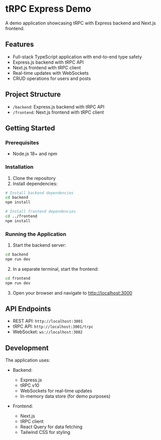 # tRPC Express Demo

A demo application showcasing tRPC with Express backend and Next.js frontend.

## Features

- Full-stack TypeScript application with end-to-end type safety
- Express.js backend with tRPC API
- Next.js frontend with tRPC client
- Real-time updates with WebSockets
- CRUD operations for users and posts

## Project Structure

- `/backend`: Express.js backend with tRPC API
- `/frontend`: Next.js frontend with tRPC client

## Getting Started

### Prerequisites

- Node.js 18+ and npm

### Installation

1. Clone the repository
2. Install dependencies:

```bash
# Install backend dependencies
cd backend
npm install

# Install frontend dependencies
cd ../frontend
npm install
```

### Running the Application

1. Start the backend server:

```bash
cd backend
npm run dev
```

2. In a separate terminal, start the frontend:

```bash
cd frontend
npm run dev
```

3. Open your browser and navigate to [http://localhost:3000](http://localhost:3000)

## API Endpoints

- REST API: `http://localhost:3001`
- tRPC API: `http://localhost:3001/trpc`
- WebSocket: `ws://localhost:3002`

## Development

The application uses:

- Backend:
  - Express.js
  - tRPC v10
  - WebSockets for real-time updates
  - In-memory data store (for demo purposes)

- Frontend:
  - Next.js
  - tRPC client
  - React Query for data fetching
  - Tailwind CSS for styling